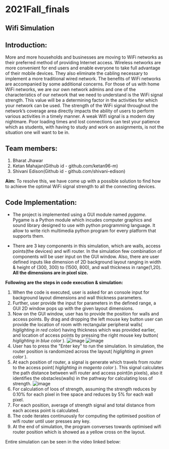 # 2021Fall_finals


## Wifi Simulation


## Introduction:


More and more households and businesses are moving to WiFi networks as their preferred method of providing Internet access. Wireless networks are more convenient for end users and enable everyone to take full advantage of their mobile devices. They also eliminate the cabling necessary to implement a more traditional wired network. The benefits of WiFi networks are accompanied by some additional concerns. For those of us with home WiFi networks, we are our own network admins and one of the characteristics of our network that we need to understand is the WiFi signal strength. This value will be a determining factor in the activities for which your network can be used. The strength of the WiFi signal throughout the network’s coverage area directly impacts the ability of users to perform various activities in a timely manner. A weak Wifi signal is a modern day nightmare. Poor loading times and lost connections can test your patience which as students, with having to study and work on assignments, is not the situation one will want to be in. 


## Team members:
1. Bharat Jhawar
2. Ketan Mahajan(Github id - github.com/ketan96-m)
3. Shivani Edison(Github id - github.com/shivani-edison)

**Aim:** To resolve this, we have come up with a possible solution to find how to achieve the optimal WiFi signal strength to all the connecting devices. 

## Code Implementation:

* The project is implemented using a GUI module named _pygame_. Pygame is a Python module which incudes computer graphics and sound library designed to use with python programming language. It allow to write rich multimedia python program for every platform that supports them.

* There are 3 key components in this simulation, which are walls, access points(the devices) and wifi router. In the simulation few combination of components will be user input on the GUI window. Also, there are user defined inputs like dimension of 2D background layout ranging in width & height of (300, 300) to (1500, 800), and wall thickness in range(1,20). **All the dimensions are in pixel size.**

**Following are the steps in code execution & simulation:**
1. When the code is executed, user is asked for an console input for background layout dimensions and wall thickness parameters. 
2. Further, user provide the input for parameters in the defined range, a GUI 2D window pops up with the given layout dimensions.
3. Now on the GUI window, user has to provide the position for walls and access points. By drag and dropping the left mouse key button user can provide the location of room with rectangular peripheral walls( _higlighting in red color_) having thickness which was provided earlier, and location of access points by pressing the right mouse key button( _higlighting in blue color_ ).
![image](https://user-images.githubusercontent.com/89653658/145722365-6405bd08-4582-47f5-aabb-71bdc3d05e6e.png)
![image](https://user-images.githubusercontent.com/89653658/145722377-559e2aee-89c8-4537-a4eb-72477bb69bb0.png)
4. User has to press the "Enter key" to run the simulation. In simulation, the router position is randomized across the layout( _higlighting in green color_ ).
5. At each position of router, a signal is generate which travels from router to the access point( _higlighting in magenta color_ ). This signal calculates the path distance between wifi router and access point(in pixels), also it identifies the obstacles(walls) in the pathway for calculating loss of strength.
![image](https://user-images.githubusercontent.com/89653658/145722394-199ed7d4-f54b-4c3e-b3cc-43e58273c224.png)
6. For calculation of loos of strength, assuming the strength reduces by 0.10% for each pixel in free space and reduces by 5% for each wall pixel.
7. For each position, average of strength signal and total distance from each access point is calculated.
8. The code iterates continuously for computing the optimised position of wifi router until user presses any key.
9. At the end of simulation, the program converses towards optimised wifi router position which is showed as a yellow cross on the layout.

Entire simulation can be seen in the video linked below:
